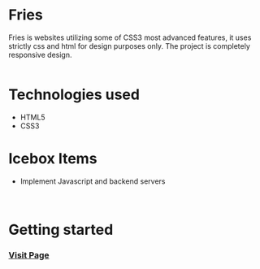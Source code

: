 <h1>Fries</h1>
<p>Fries is websites utilizing some of CSS3 most advanced features, it uses strictly css and html for design purposes only. The project is completely responsive design.</p>

<img src="https://i.imgur.com/4jADcSH.jpg" alt="">

<h1>Technologies used</h1>
<p>
<ul>
<li>HTML5</li>
<li>CSS3</li>
</ul>
<h1>Icebox Items</h1>
<ul>
<li>Implement Javascript and backend servers</li>
</ul>
<br>
</p>
<h1>Getting started</h1>
<h3><a href="https://codecallogic.github.io/fries" target="_blank" rel="noopener noreferrer">Visit Page</a></h3>
